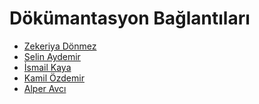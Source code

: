# Dökümantasyon Bağlantıları

* [Zekeriya Dönmez](https://hallowed-marmot-afa.notion.site/SecondSeller-D-k-mantasyon-Zekeriya-D-nmez-92b4217110734b569ce31ec3e42fc8bf)
* [Selin Aydemir]()
* [İsmail Kaya]()
* [Kamil Özdemir]()
* [Alper Avcı]()

